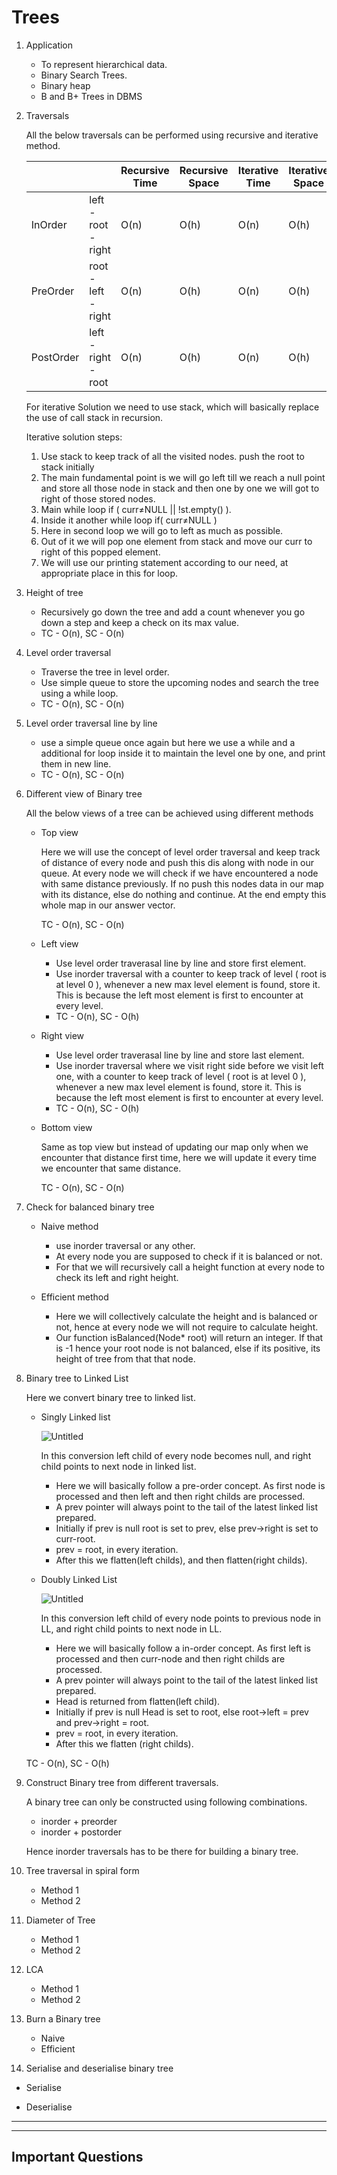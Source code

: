 # Trees

1. Application
    - To represent hierarchical data.
    - Binary Search Trees.
    - Binary heap
    - B and B+ Trees in DBMS
    
2. Traversals
    
    All the below traversals can be performed using recursive and iterative method.
    
    |  |  | Recursive Time | Recursive Space | Iterative Time | Iterative Space |
    | --- | --- | --- | --- | --- | --- |
    | InOrder | left - root - right | O(n)   | O(h)   | O(n)   | O(h)   |
    | PreOrder | root - left - right | O(n)   | O(h)   | O(n)   | O(h)   |
    | PostOrder | left - right - root | O(n)   | O(h)   | O(n)   | O(h)   |
    
    For iterative Solution we need to use stack, which will basically replace the use of call stack in recursion.
    
    Iterative solution steps:
    
    1. Use stack to keep track of all the visited nodes. push the root to stack initially
    2. The main fundamental point is we will go left till we reach a null point and store all those node in stack and then one by one we will got to right of those stored nodes.
    3. Main while loop if ( curr≠NULL || !st.empty() ).
    4. Inside it another while loop if( curr≠NULL )  
    5. Here in second loop we will go to left as much as possible.
    6. Out of it we will pop one element from stack and move our curr to right of this popped element.
    7. We will use our printing statement according to our need, at appropriate place in this for loop.
    
3. Height of tree
    - Recursively go down the tree and add a count whenever you go down a step and keep a check on its max value.
    - TC - O(n),  SC - O(n)
    
4. Level order traversal 
    - Traverse the tree in level order.
    - Use simple queue to store the upcoming nodes and search the tree using a while loop.
    - TC - O(n),  SC - O(n)
    
5. Level order traversal line by line
    - use a simple queue once again but here we use a while and a additional for loop inside it to maintain the level one by one, and print them in new line.
    - TC - O(n),  SC - O(n)
    
6. Different view of Binary tree
    
    All the below views of a tree can be achieved using different methods
    
    - Top view
        
        Here we will use the concept of level order traversal and keep track of distance of every node and push this dis along with node in our queue. At every node we will check if we have encountered a node with same distance previously. If no push this nodes data in our map with its distance, else do nothing and continue. At the end empty this whole map in our answer vector.
        
        TC - O(n),  SC - O(n)
        
    - Left view
        - Use level order traverasal line by line and store first element.
        - Use inorder traversal with a counter to keep track of level ( root is at level 0 ), whenever a new max level element is found, store it. This is because the left most element is first to encounter at every level.
        - TC - O(n),  SC - O(h)
        
    - Right view
        - Use level order traverasal line by line and store last element.
        - Use inorder traversal where we visit right side before we visit left one, with a counter to keep track of level ( root is at level 0 ), whenever a new max level element is found, store it. This is because the left most element is first to encounter at every level.
        - TC - O(n),  SC - O(h)
    
    - Bottom view
        
        Same as top view but instead of updating our map only when we encounter that distance first time, here we will update it every time we encounter that same distance.
        
        TC - O(n),  SC - O(n)
        
    
7. Check for balanced binary tree
    - Naive method
        - use inorder traversal or any other.
        - At every node you are supposed to check if it is balanced or not.
        - For that we will recursively call a height function at every node to check its left and right height.
        
    - Efficient method
        - Here we will collectively calculate the height and is balanced or not, hence at every node we will not require to calculate height.
        - Our function isBalanced(Node* root) will return an integer. If that is -1 hence your root node is not balanced, else if its positive, its height of tree from that that node.
    
8. Binary tree to Linked List
    
    Here we convert binary tree to linked list.
    
    - Singly Linked list
        
        ![Untitled](https://s3-us-west-2.amazonaws.com/secure.notion-static.com/4bcce782-809e-4c2e-a02c-c236e006fa59/Untitled.png)
        
        In this conversion left child of every node becomes null, and right child points to next node in linked list.
        
        - Here we will basically follow a pre-order concept. As first node is processed and then left and then right childs are processed.
        - A prev pointer will always point to the tail of the latest linked list prepared.
        - Initially if prev is null root is set to prev, else prev→right  is set to curr-root.
        - prev = root, in every iteration.
        - After this we flatten(left childs), and then flatten(right childs).
        
    - Doubly Linked List
        
        ![Untitled](https://s3-us-west-2.amazonaws.com/secure.notion-static.com/521afab3-e083-4cac-8585-c5c90f847a4e/Untitled.png)
        
        In this conversion left child of every node points to previous node in LL, and right child points to next node in LL.
        
        - Here we will basically follow a in-order concept. As first left is processed and then curr-node and then right childs are processed.
        - A prev pointer will always point to the tail of the latest linked list prepared.
        - Head is returned from flatten(left child).
        - Initially if prev is null Head is set to root, else root→left = prev and prev→right = root.
        - prev = root, in every iteration.
        - After this we flatten (right childs).
    
    TC - O(n),  SC - O(h)
    
9. Construct Binary tree from different traversals.
    
    A binary tree can only be constructed using following combinations.
    
    - inorder + preorder
    - inorder + postorder
    
    Hence inorder traversals has to be there for building a binary tree.
    
10. Tree traversal in spiral form
    - Method 1
    - Method 2

1. Diameter of Tree
    - Method 1
    - Method 2

1. LCA 
    - Method 1
    - Method 2

1. Burn a Binary tree
    - Naive
    - Efficient

1. Serialise and deserialise binary tree

- Serialise
    
    
- Deserialise

---

---

## Important Questions
